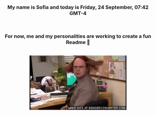 


<div align="center">
<h3 >My name is Sofia and today is Friday, 24 September, 07:42 GMT-4</h3><br>
<h3 >For now, me and my personalities are working to create a fun Readme 👋
</h3><br>
<img src='img/dwight.gif' alt='working...'/>
</div>
